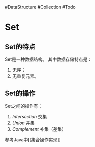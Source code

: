 #DataStructure #Collection #Todo 

# Set
## Set的特点
Set是一种数据结构。
其中数据存储特点是：
1. 无序；
2. 无重复元素。

## Set的操作

Set之间的操作有：
1. *Intersection* 交集
2. *Union* 并集
3. *Complement* 补集（差集）

参考Java中[[集合操作实现]]

